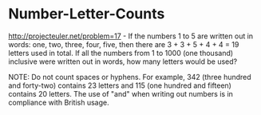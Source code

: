 Number-Letter-Counts
====================

http://projecteuler.net/problem=17  -  If the numbers 1 to 5 are written out in
words: one, two, three, four, five, then there are 3 + 3 + 5 + 4 + 4 = 19
letters used in total.  If all the numbers from 1 to 1000 (one thousand)
inclusive were written out in words, how many letters would be used?

NOTE: Do not count spaces or hyphens. For example, 342 (three hundred and
forty-two) contains 23 letters and 115 (one hundred and fifteen) contains 20
letters. The use of "and" when writing out numbers is in compliance with 
British usage.